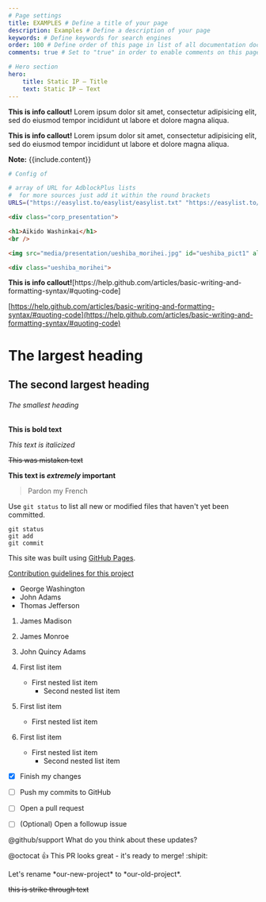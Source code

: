 ```yaml
---
# Page settings
title: EXAMPLES # Define a title of your page
description: Examples # Define a description of your page
keywords: # Define keywords for search engines
order: 100 # Define order of this page in list of all documentation documents
comments: true # Set to "true" in order to enable comments on this page. Make sure you properly setup "disqus_forum_shortname" variable in "_config.yml"

# Hero section
hero:
    title: Static IP — Title
    text: Static IP — Text
---
```


<div class="example"></div>


<div class="callout callout--info">
    <p><strong>This is info callout!</strong> Lorem ipsum dolor sit amet, consectetur adipisicing elit, sed do eiusmod tempor incididunt ut labore et dolore magna aliqua.</p>
</div>


<div class="callout html">
    <p><strong>This is info callout!</strong> Lorem ipsum dolor sit amet, consectetur adipisicing elit, sed do eiusmod tempor incididunt ut labore et dolore magna aliqua.</p>
</div>

<div markdown="span" class="alert alert-info" role="alert"><i class="fa fa-info-circle"></i> <b>Note:</b> {{include.content}}</div>


```bash
# Config of 

# array of URL for AdblockPlus lists
#  for more sources just add it within the round brackets
URLS=("https://easylist.to/easylist/easylist.txt" "https://easylist.to/easylist/easyprivacy.txt" "https://easylist.to/easylist/fanboy-annoyance.txt" "https://easylist.to/easylist/fanboy-social.txt")
```


```html
<div class="corp_presentation">

<h1>Aïkido Washinkai</h1>
<br />

<img src="media/presentation/ueshiba_morihei.jpg" id="ueshiba_pict1" alt="ueshiba_morihei" />

<div class="ueshiba_morihei">
```


<div class="example"></div>


<div class="callout">
    <p><strong>This is info callout!</strong>[https://help.github.com/articles/basic-writing-and-formatting-syntax/#quoting-code]</p>
</div>


[https://help.github.com/articles/basic-writing-and-formatting-syntax/#quoting-code](https://help.github.com/articles/basic-writing-and-formatting-syntax/#quoting-code)


# The largest heading
## The second largest heading
###### The smallest heading


**This is bold text**

*This text is italicized*

~~This was mistaken text~~

**This text is _extremely_ important**

> Pardon my French

Use `git status` to list all new or modified files that haven't yet been committed.

```
git status
git add
git commit
```

This site was built using [GitHub Pages](https://pages.github.com/).

[Contribution guidelines for this project](docs/CONTRIBUTING.md)

- George Washington
- John Adams
- Thomas Jefferson

1. James Madison
2. James Monroe
3. John Quincy Adams

1. First list item
   - First nested list item
     - Second nested list item

100. First list item
     - First nested list item

100. First list item
     - First nested list item
       - Second nested list item


- [x] Finish my changes
- [ ] Push my commits to GitHub
- [ ] Open a pull request

- [ ] \(Optional) Open a followup issue

@github/support What do you think about these updates?

@octocat :+1: This PR looks great - it's ready to merge! :shipit:

Let's rename \*our-new-project\* to \*our-old-project\*.

<s>this is strike through text</s>

